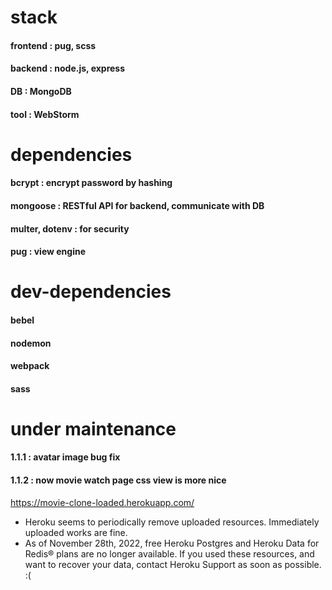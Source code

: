 # stack

#### frontend : pug, scss
#### backend : node.js, express
#### DB : MongoDB
#### tool : WebStorm

# dependencies

#### bcrypt : encrypt password by hashing
#### mongoose : RESTful API for backend, communicate with DB
#### multer, dotenv : for security
#### pug : view engine

# dev-dependencies

#### bebel
#### nodemon
#### webpack
#### sass

# under maintenance

#### 1.1.1 : avatar image bug fix
#### 1.1.2 : now movie watch page css view is more nice

https://movie-clone-loaded.herokuapp.com/
* Heroku seems to periodically remove uploaded resources. Immediately uploaded works are fine.
* As of November 28th, 2022, free Heroku Postgres and Heroku Data for Redis® plans are no longer available. If you used these resources, and want to recover your data, contact Heroku Support as soon as possible. :(
